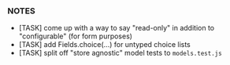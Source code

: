 ### NOTES

- [TASK] come up with a way to say "read-only" in addition to "configurable" (for form purposes)
- [TASK] add Fields.choice(...) for untyped choice lists
- [TASK] split off "store agnostic" model tests to `models.test.js`
